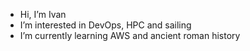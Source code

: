 - Hi, I’m Ivan
- I’m interested in DevOps, HPC and sailing
- I’m currently learning AWS and ancient roman history

<!---
n07n0w/n07n0w is a ✨ special ✨ repository because its `README.md` (this file) appears on your GitHub profile.
You can click the Preview link to take a look at your changes.
--->
